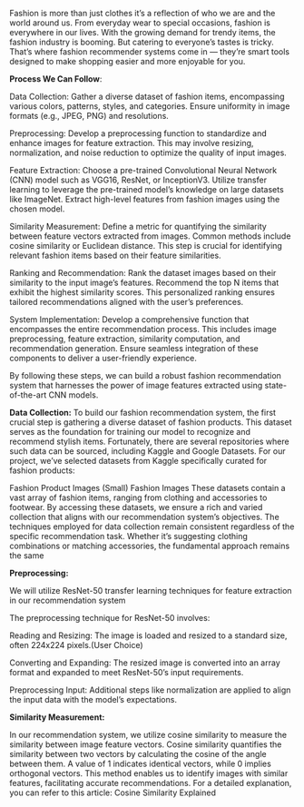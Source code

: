 Fashion is more than just clothes it’s a reflection of who we are and the world around us. From everyday wear to special occasions, 
fashion is everywhere in our lives. With the growing demand for trendy items, the fashion industry is booming. 
But catering to everyone’s tastes is tricky. That’s where fashion recommender systems come in — they’re smart 
tools designed to make shopping easier and more enjoyable for you.


**Process We Can Follow**:

Data Collection: Gather a diverse dataset of fashion items, encompassing various colors, patterns, styles, and categories. 
                 Ensure uniformity in image formats (e.g., JPEG, PNG) and resolutions.
                 
Preprocessing: Develop a preprocessing function to standardize and enhance images for feature extraction. This may involve resizing, 
               normalization, and noise reduction to optimize the quality of input images.
               
Feature Extraction: Choose a pre-trained Convolutional Neural Network (CNN) model such as VGG16, ResNet, or InceptionV3. Utilize transfer 
                    learning to leverage the pre-trained model’s knowledge on large datasets like ImageNet. Extract high-level features 
                    from fashion images using the chosen model.
                    
Similarity Measurement: Define a metric for quantifying the similarity between feature vectors extracted from images. Common methods include 
                        cosine similarity or Euclidean distance. This step is crucial for identifying relevant fashion items based on their 
                        feature similarities.
                        
Ranking and Recommendation: Rank the dataset images based on their similarity to the input image’s features. Recommend the top N items 
                            that exhibit the highest similarity scores. This personalized ranking ensures tailored recommendations aligned 
                            with the user’s preferences.
                            
System Implementation: Develop a comprehensive function that encompasses the entire recommendation process. This includes image preprocessing, 
                       feature extraction, similarity computation, and recommendation generation. Ensure seamless integration of these components 
                       to deliver a user-friendly experience.
                       
By following these steps, we can build a robust fashion recommendation system that harnesses the power of image features extracted using state-of-the-art CNN models.



**Data Collection:**
To build our fashion recommendation system, the first crucial step is gathering a diverse dataset of fashion products. This dataset serves as the foundation for training our model to recognize and recommend stylish items. Fortunately, there are several repositories where such data can be sourced, including Kaggle and Google Datasets. For our project, we’ve selected datasets from Kaggle specifically curated for fashion products:

Fashion Product Images (Small)
Fashion Images
These datasets contain a vast array of fashion items, ranging from clothing and accessories to footwear. By accessing these datasets, we ensure a rich and varied collection that aligns with our recommendation system’s objectives. The techniques employed for data collection remain consistent regardless of the specific recommendation task. Whether it’s suggesting clothing combinations or matching accessories, the fundamental approach remains the same


**Preprocessing:**

We will utilize ResNet-50 transfer learning techniques for feature extraction in our recommendation system

The preprocessing technique for ResNet-50 involves:

Reading and Resizing: The image is loaded and resized to a standard size, often 224x224 pixels.(User Choice)

Converting and Expanding: The resized image is converted into an array format and expanded to meet ResNet-50’s input requirements.

Preprocessing Input: Additional steps like normalization are applied to align the input data with the model’s expectations.


**Similarity Measurement:**

In our recommendation system, we utilize cosine similarity to measure the similarity between image feature vectors. Cosine similarity quantifies the similarity between two vectors by calculating the cosine of the angle between them. A value of 1 indicates identical vectors, while 0 implies orthogonal vectors. This method enables us to identify images with similar features, facilitating accurate recommendations. For a detailed explanation, you can refer to this article: Cosine Similarity Explained
